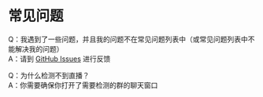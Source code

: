 # 常见问题

Q：我遇到了一些问题，并且我的问题不在常见问题列表中（或常见问题列表中不能解决我的问题）  
A：请到 [GitHub Issues](https://github.com/xyz8848/LDingTalk/issues) 进行反馈

Q：为什么检测不到直播？  
A：你需要确保你打开了需要检测的群的聊天窗口